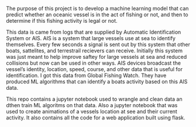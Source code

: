 The purpose of this project is to develop a machine learning model that can predict whether an oceanic vessel is in the act of fishing or not, and then to determine if this fishing activity is legal or not.

This data is came from logs that are supplied by Automatic Identification System or AIS. AIS is a system that large vessels use at sea to identify themselves. Every few seconds a signal is sent out by this system that other boats, sattelites, and terrestrail recievers can receive. Initially this system was just meant to help improve saftey for large vessels at sea and reduced collisions but now can be used in other ways. AIS devices broadcast the vessel’s identity, location, speed, course, and other data that is useful for identification. I got this data from Global Fishing Watch. They have produced ML algorithms that can identify a boats activity based on this AIS data.

This repo contains a jupyter notebook used to wrangle and clean data an dthen train ML algoritms on that data. Also a jupyter notebook that was used to create animations of a vessels location at see and their current activity. It also contains all the code for a web application built using flask. 
